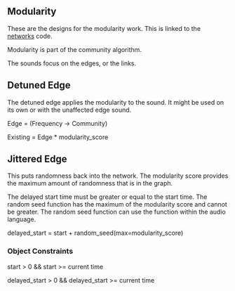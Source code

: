 ## Modularity

These are the designs for the modularity work. This is linked to the [networks](networks.md) code. 

Modularity is part of the community algorithm. 

The sounds focus on the edges, or the links. 

## Detuned Edge

The detuned edge applies the modularity to the sound. It might be used on its own or with the unaffected edge sound. 

Edge = (Frequency -> Community)

Existing = Edge * modularity_score


## Jittered Edge

This puts randomness back into the network. The modularity score provides the maximum amount of randomness that is in the graph. 

The delayed start time must be greater or equal to the start time. The random seed function has the maximum of the modularity score and cannot be greater. The random seed function can use the function within the audio language. 

delayed_start = start + random_seed(max=modularity_score)

### Object Constraints 

start > 0 && start >= current time

delayed_start > 0 && delayed_start >= current time


